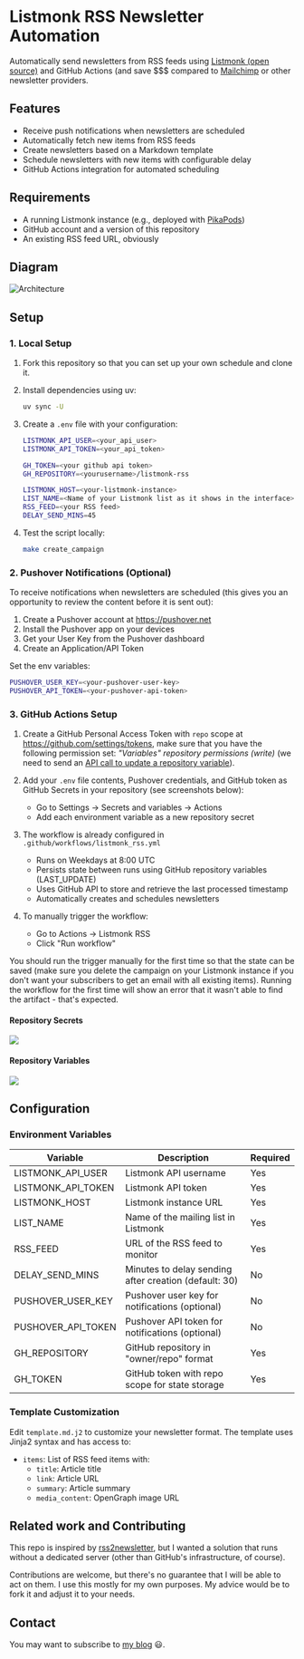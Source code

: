 # Listmonk RSS Newsletter Automation

Automatically send newsletters from RSS feeds using [Listmonk (open
source)](https://listmonk.app) and GitHub Actions (and save $$$ compared to
[Mailchimp](https://mailchimp.com/features/rss-to-email/) or other newsletter
providers.

## Features

- Receive push notifications when newsletters are scheduled 
- Automatically fetch new items from RSS feeds
- Create newsletters based on a Markdown template
- Schedule newsletters with new items with configurable delay
- GitHub Actions integration for automated scheduling

## Requirements

- A running Listmonk instance (e.g., deployed with
  [PikaPods](https://www.pikapods.com))
- GitHub account and a version of this repository
- An existing RSS feed URL, obviously

## Diagram

![Architecture](assets/C4/architecture.png)

## Setup

### 1. Local Setup

1. Fork this repository so that you can set up your own schedule and clone it.

2. Install dependencies using uv:
   ```bash
   uv sync -U
   ```

3. Create a `.env` file with your configuration:
   ```bash
   LISTMONK_API_USER=<your_api_user>
   LISTMONK_API_TOKEN=<your_api_token>

   GH_TOKEN=<your github api token>
   GH_REPOSITORY=<yourusername>/listmonk-rss

   LISTMONK_HOST=<your-listmonk-instance>
   LIST_NAME=<Name of your Listmonk list as it shows in the interface>
   RSS_FEED=<your RSS feed>
   DELAY_SEND_MINS=45
   ```

4. Test the script locally:
   ```bash
   make create_campaign
   ```

### 2. Pushover Notifications (Optional)

To receive notifications when newsletters are scheduled (this gives you an
  opportunity to review the content before it is sent out):

1. Create a Pushover account at https://pushover.net
2. Install the Pushover app on your devices
3. Get your User Key from the Pushover dashboard
4. Create an Application/API Token

Set the env variables:

```bash
PUSHOVER_USER_KEY=<your-pushover-user-key>
PUSHOVER_API_TOKEN=<your-pushover-api-token>
```

### 3. GitHub Actions Setup

1. Create a GitHub Personal Access Token with `repo` scope at
   <https://github.com/settings/tokens>, make sure that you have the following
   permission set: *"Variables" repository permissions (write)* (we need to
   send an [API call to update a repository
   variable](https://docs.github.com/en/rest/actions/variables?apiVersion=2022-11-28#update-a-repository-variable)).

2. Add your `.env` file contents, Pushover credentials, and GitHub token as
   GitHub Secrets in your repository (see screenshots below):
   - Go to Settings → Secrets and variables → Actions
   - Add each environment variable as a new repository secret

2. The workflow is already configured in `.github/workflows/listmonk_rss.yml`
   - Runs on Weekdays at 8:00 UTC
   - Persists state between runs using GitHub repository variables (LAST_UPDATE)
   - Uses GitHub API to store and retrieve the last processed timestamp
   - Automatically creates and schedules newsletters

3. To manually trigger the workflow:
   - Go to Actions → Listmonk RSS
   - Click "Run workflow"

You should run the trigger manually for the first time so that the state can be
saved (make sure you delete the campaign on your Listmonk instance if you don't
want your subscribers to get an email with all existing items). Running the
workflow for the first time will show an error that it wasn't able to find the
artifact - that's expected.

#### Repository Secrets
![](attachments/2025-02-07_18-25-19.png)

#### Repository Variables
![](attachments/2025-02-07_18-26-12.png)


## Configuration

### Environment Variables

| Variable              | Description                                      | Required |
|-----------------------|--------------------------------------------------|----------|
| LISTMONK_API_USER     | Listmonk API username                            | Yes      |
| LISTMONK_API_TOKEN    | Listmonk API token                               | Yes      |
| LISTMONK_HOST         | Listmonk instance URL                            | Yes      |
| LIST_NAME             | Name of the mailing list in Listmonk             | Yes      |
| RSS_FEED              | URL of the RSS feed to monitor                   | Yes      |
| DELAY_SEND_MINS        | Minutes to delay sending after creation (default: 30) | No       |
| PUSHOVER_USER_KEY     | Pushover user key for notifications (optional)   | No       |
| PUSHOVER_API_TOKEN    | Pushover API token for notifications (optional)  | No       |
| GH_REPOSITORY         | GitHub repository in "owner/repo" format        | Yes      |
| GH_TOKEN              | GitHub token with repo scope for state storage  | Yes      |

### Template Customization

Edit `template.md.j2` to customize your newsletter format. The template uses Jinja2 syntax and has access to:

- `items`: List of RSS feed items with:
  - `title`: Article title
  - `link`: Article URL
  - `summary`: Article summary
  - `media_content`: OpenGraph image URL


## Related work and Contributing

This repo is inspired by
[rss2newsletter](https://github.com/ElliotKillick/rss2newsletter), but I wanted
a solution that runs without a dedicated server (other than GitHub's
infrastructure, of course).

Contributions are welcome, but there's no guarantee that I will be able to act
on them. I use this mostly for my own purposes. My advice would be to fork it
and adjust it to your needs.

## Contact

You may want to subscribe to [my blog](https://blog.heuel.org) 😃.

